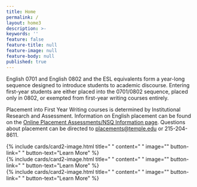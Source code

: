```yaml
---
title: Home
permalink: /
layout: home3
description: >-
keywords: ''
feature: false
feature-title: null
feature-image: null
feature-body: null
published: true
---
```


English 0701 and English 0802 and the ESL equivalents form a year-long sequence designed to introduce students to academic discourse. Entering first-year students are either placed into the 0701/0802 sequence, placed only in 0802, or exempted from first-year writing courses entirely.

Placement into First Year Writing courses is determined by Institutional Research and Assessment. Information on English placement can be found on the [Online Placement Assessments/NSQ Information page](https://atlas.ocis.temple.edu/MarcPlmts/Splash.html). Questions about placement can be directed to placements@temple.edu or 215-204-8611.

<div class="row row-wide">
  <div class="col m12 l4">{% include cards/card2-image.html
    title=" "
    content=" "
    image=""
    button-link=" "
    button-text="Learn More" %}
  </div>
  <div class="row row-wide">
    <div class="col m12 l4">{% include cards/card2-image.html
      title=" "
      content=" "
      image=""
      button-link=" "
      button-text="Learn More" %}
    </div>
    <div class="row row-wide">
      <div class="col m12 l4">{% include cards/card2-image.html
        title=" "
        content=" "
        image=""
        button-link=" "
        button-text="Learn More" %}
      </div>
</div>
